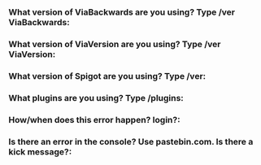 ### What version of ViaBackwards are you using? Type /ver ViaBackwards:


### What version of ViaVersion are you using? Type /ver ViaVersion:


### What version of Spigot are you using? Type /ver:


### What plugins are you using? Type /plugins:


### How/when does this error happen? login?:


### Is there an error in the console? Use pastebin.com. Is there a kick message?:

